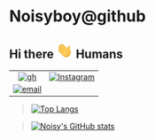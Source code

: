 # Noisyboy@github
## Hi there <img src="https://github.com/noisyboy/noisyboy/blob/main/banner/Hi.gif" width="30px"> Humans

|||
| :--: | :--: |
 |[![gh](https://img.shields.io/badge/platform-Github-informational?style=flat&logo=github&logoColor=green&color=black)](https://github.com/noisyboy)|[![Instagram](https://img.shields.io/badge/platform-Instagram-informational?style=flat&logo=Instagram&logoColor=pink&color=black)](https://instagram.com/_noisyathena)|
[![email](https://img.shields.io/badge/platform-Email-informational?style=flat&logo=Gmail&logoColor=blue&color=black)](mailto:support@noisyboy.cf)|

> [![Top Langs](https://github-readme-stats.vercel.app/api/top-langs/?username=noisyboy&layout=compact&bg_color=111&text_color=fff)](https://github.com/noisyboy)

> [![Noisy's GitHub stats](https://github-readme-stats.vercel.app/api?username=noisyboy&show_icons=true&theme=tokyonight&icon_color=blue&text_color=fff&hide=stars,prs,issues,contribs&bg_color=111)](https://noisyboy.cf)


